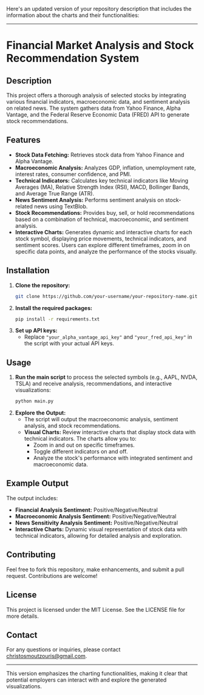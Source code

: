 Here's an updated version of your repository description that includes the information about the charts and their functionalities:

---

# **Financial Market Analysis and Stock Recommendation System**

## **Description**
This project offers a thorough analysis of selected stocks by integrating various financial indicators, macroeconomic data, and sentiment analysis on related news. The system gathers data from Yahoo Finance, Alpha Vantage, and the Federal Reserve Economic Data (FRED) API to generate stock recommendations.

## **Features**
- **Stock Data Fetching:** Retrieves stock data from Yahoo Finance and Alpha Vantage.
- **Macroeconomic Analysis:** Analyzes GDP, inflation, unemployment rate, interest rates, consumer confidence, and PMI.
- **Technical Indicators:** Calculates key technical indicators like Moving Averages (MA), Relative Strength Index (RSI), MACD, Bollinger Bands, and Average True Range (ATR).
- **News Sentiment Analysis:** Performs sentiment analysis on stock-related news using TextBlob.
- **Stock Recommendations:** Provides buy, sell, or hold recommendations based on a combination of technical, macroeconomic, and sentiment analysis.
- **Interactive Charts:** Generates dynamic and interactive charts for each stock symbol, displaying price movements, technical indicators, and sentiment scores. Users can explore different timeframes, zoom in on specific data points, and analyze the performance of the stocks visually.

## **Installation**
1. **Clone the repository:**
   ```bash
   git clone https://github.com/your-username/your-repository-name.git
   ```
2. **Install the required packages:**
   ```bash
   pip install -r requirements.txt
   ```
3. **Set up API keys:**
   - Replace `"your_alpha_vantage_api_key"` and `"your_fred_api_key"` in the script with your actual API keys.

## **Usage**
1. **Run the main script** to process the selected symbols (e.g., AAPL, NVDA, TSLA) and receive analysis, recommendations, and interactive visualizations:
   ```bash
   python main.py
   ```
2. **Explore the Output:**
   - The script will output the macroeconomic analysis, sentiment analysis, and stock recommendations.
   - **Visual Charts:** Review interactive charts that display stock data with technical indicators. The charts allow you to:
     - Zoom in and out on specific timeframes.
     - Toggle different indicators on and off.
     - Analyze the stock's performance with integrated sentiment and macroeconomic data.

## **Example Output**
The output includes:
- **Financial Analysis Sentiment:** Positive/Negative/Neutral
- **Macroeconomic Analysis Sentiment:** Positive/Negative/Neutral
- **News Sensitivity Analysis Sentiment:** Positive/Negative/Neutral
- **Interactive Charts:** Dynamic visual representation of stock data with technical indicators, allowing for detailed analysis and exploration.

## **Contributing**
Feel free to fork this repository, make enhancements, and submit a pull request. Contributions are welcome!

## **License**
This project is licensed under the MIT License. See the LICENSE file for more details.

## **Contact**
For any questions or inquiries, please contact [christosmoutzouris@gmail.com](mailto:christosmoutzouris@gmail.com).

---

This version emphasizes the charting functionalities, making it clear that potential employers can interact with and explore the generated visualizations.
